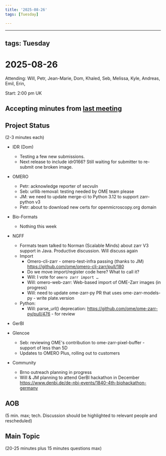 ```yaml
---
title: '2025-08-26'
tags: [Tuesday]

---
```


---
tags: Tuesday
---

# 2025-08-26

Attending: Will, Petr, Jean-Marie, Dom, Khaled, Seb, Melissa, Kyle, Andreas, Emil, Erin,

Start: 2:00 pm UK

## Accepting minutes from [last meeting](https://hackmd.io/team/ome?nav=overview)

## Project Status

(2-3 minutes each)

- IDR (Dom)
    - Testing a few new submissions.
    - Next release to include idr0166? Still waiting for submitter to re-submit one broken image.

- OMERO
    - Petr: acknowledge reporter of secvuln
    - Seb: urllib removal: testing needed by OME team please
    - JM: we need to update merge-ci to Python 3.12 to support zarr-python v3
    - Petr: about to download new certs for openmicroscopy.org domain

- Bio-Formats
    - Nothing this week

- NGFF
    - Formats team talked to Norman (Scalable Minds) about zarr V3 support in Java. Productive discussion. Will discuss again 
    - Import
        - Omero-cli-zarr - omero-test-infra passing (thanks to JM) https://github.com/ome/omero-cli-zarr/pull/180 
        - Do we move import/register code here? What to call it?
        - Will: I vote for `omero zarr import …` 
        - Will: omero-web-zarr: Web-based import of OME-Zarr images (in progress)
        - Will: need to update ome-zarr-py PR that uses ome-zarr-models-py - write plate.version
    - Python:
      - Will: parse_url() deprecation: https://github.com/ome/ome-zarr-py/pull/476 - for review

- GerBI

- Glencoe
    - Seb: reviewing OME's contribution to ome-zarr-pixel-buffer - support of less than 5D
    - Updates to OMERO Plus, rolling out to customers

- Community
    - Brno outreach planning in progress
    - Will & JM planning to attend GerBI hackathon in December https://www.denbi.de/de-nbi-events/1840-4th-biohackathon-germany 

## AOB

(5 min. max; tech. Discussion should be highlighted to relevant people and rescheduled)

## Main Topic

(20-25 minutes plus 15 minutes questions max)
